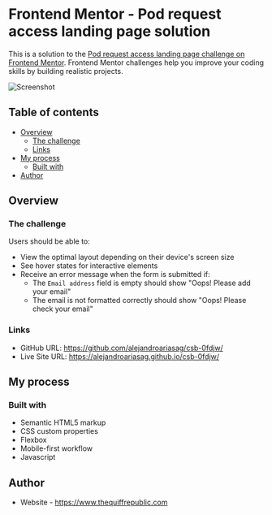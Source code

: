 # Frontend Mentor - Pod request access landing page solution

This is a solution to the [Pod request access landing page challenge on Frontend Mentor](https://www.frontendmentor.io/challenges/pod-request-access-landing-page-eyTmdkLSG). Frontend Mentor challenges help you improve your coding skills by building realistic projects.

![Screenshot](https://github.com/alejandroariasag/csb-0fdjw/blob/gh-pages/assets/screenshot.png?raw=true)

## Table of contents

- [Overview](#overview)
  - [The challenge](#the-challenge)
  - [Links](#links)
- [My process](#my-process)
  - [Built with](#built-with)
- [Author](#author)

## Overview

### The challenge

Users should be able to:

- View the optimal layout depending on their device's screen size
- See hover states for interactive elements
- Receive an error message when the form is submitted if:
  - The `Email address` field is empty should show "Oops! Please add your email"
  - The email is not formatted correctly should show "Oops! Please check your email"

### Links

- GitHub URL: https://github.com/alejandroariasag/csb-0fdjw/
- Live Site URL: https://alejandroariasag.github.io/csb-0fdjw/

## My process

### Built with

- Semantic HTML5 markup
- CSS custom properties
- Flexbox
- Mobile-first workflow
- Javascript

## Author

- Website - https://www.thequiffrepublic.com
